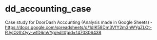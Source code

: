 # dd_accounting_case
Case study for DoorDash Accounting (Analysis made in Google Sheets) - https://docs.google.com/spreadsheets/d/1dIK58Dm3VfY2m3nWYgZLOt-PJyIOzIhOyv-wtD6mVYg/edit#gid=1470306438
